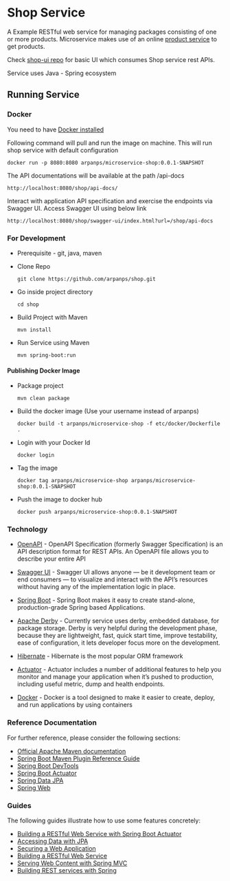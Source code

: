 # Shop Service
A Example RESTful web service for managing packages consisting of one or more products. Microservice makes use of an online [product service](products-service.herokuapp.com/api/v1/products) to get products.

Check [shop-ui repo](https://github.com/arpanps/shop-ui) for basic UI which consumes Shop service rest APIs.

Service uses Java - Spring ecosystem

## Running Service
### Docker

You need to have [Docker installed](https://docs.docker.com/v17.09/engine/installation/)

Following command will pull and run the image on machine. This will run shop service with default configuration 

`docker run -p 8080:8080 arpanps/microservice-shop:0.0.1-SNAPSHOT`

The API documentations will be available at the path /api-docs

`http://localhost:8080/shop/api-docs/`

Interact with application API specification and exercise the endpoints via Swagger UI. Access Swagger UI using below link

`http://localhost:8080/shop/swagger-ui/index.html?url=/shop/api-docs`

### For Development
* Prerequisite - git, java, maven 

* Clone Repo

	`git clone https://github.com/arpanps/shop.git`

* Go inside project directory

	`cd shop`

* Build Project with Maven

	`mvn install`

* Run Service using Maven  
 
	`mvn spring-boot:run`

#### Publishing Docker Image

* Package project

	`mvn clean package`

* Build the docker image (Use your username instead of arpanps)

	`docker build -t arpanps/microservice-shop -f etc/docker/Dockerfile .`

* Login with your Docker Id
	
	`docker login`
	
* Tag the image

	`docker tag arpanps/microservice-shop arpanps/microservice-shop:0.0.1-SNAPSHOT`

* Push the image to docker hub

	`docker push arpanps/microservice-shop:0.0.1-SNAPSHOT`



### Technology

* [OpenAPI](https://swagger.io/docs/specification/about/) - OpenAPI Specification (formerly Swagger Specification) is an API description format for REST APIs. An OpenAPI file allows you to describe your entire API

* [Swagger UI](https://swagger.io/tools/swagger-ui/) - Swagger UI allows anyone — be it development team or end consumers — to visualize and interact with the API’s resources without having any of the implementation logic in place. 

* [Spring Boot](https://projects.spring.io/spring-boot/) - Spring Boot makes it easy to create stand-alone, production-grade Spring based Applications.

* [Apache Derby](https://db.apache.org/derby/derby_downloads.html) - Currently service uses derby, embedded database, for package storage. Derby is very helpful during the development phase, because they are lightweight, fast, quick start time, improve testability, ease of configuration, it lets developer focus more on the development.

* [Hibernate](http://hibernate.org/) - Hibernate is the most popular ORM framework

* [Actuator](https://docs.spring.io/spring-boot/docs/current/reference/html/production-ready-features.html) - Actuator includes a number of additional features to help you monitor and manage your application when it’s pushed to production, including useful metric, dump and health endpoints.

* [Docker](https://www.docker.com/) - Docker is a tool designed to make it easier to create, deploy, and run applications by using containers


### Reference Documentation
For further reference, please consider the following sections:

* [Official Apache Maven documentation](https://maven.apache.org/guides/index.html)
* [Spring Boot Maven Plugin Reference Guide](https://docs.spring.io/spring-boot/docs/2.2.2.RELEASE/maven-plugin/)
* [Spring Boot DevTools](https://docs.spring.io/spring-boot/docs/2.2.2.RELEASE/reference/htmlsingle/#using-boot-devtools)
* [Spring Boot Actuator](https://docs.spring.io/spring-boot/docs/2.2.2.RELEASE/reference/htmlsingle/#production-ready)
* [Spring Data JPA](https://docs.spring.io/spring-boot/docs/2.2.2.RELEASE/reference/htmlsingle/#boot-features-jpa-and-spring-data)
* [Spring Web](https://docs.spring.io/spring-boot/docs/2.2.2.RELEASE/reference/htmlsingle/#boot-features-developing-web-applications)

### Guides
The following guides illustrate how to use some features concretely:

* [Building a RESTful Web Service with Spring Boot Actuator](https://spring.io/guides/gs/actuator-service/)
* [Accessing Data with JPA](https://spring.io/guides/gs/accessing-data-jpa/)
* [Securing a Web Application](https://spring.io/guides/gs/securing-web/)
* [Building a RESTful Web Service](https://spring.io/guides/gs/rest-service/)
* [Serving Web Content with Spring MVC](https://spring.io/guides/gs/serving-web-content/)
* [Building REST services with Spring](https://spring.io/guides/tutorials/bookmarks/)

